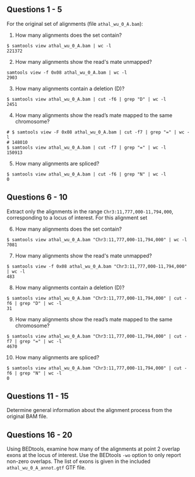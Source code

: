 ## Questions 1 - 5
For the original set of alignments (file `athal_wu_0_A.bam`):

1. How many alignments does the set contain?
```console
$ samtools view athal_wu_0_A.bam | wc -l
221372
```

2. How many alignments show the read's mate unmapped?
```console
samtools view -f 0x08 athal_wu_0_A.bam | wc -l
2903
```

3. How many alignments contain a deletion (D)?
```console
$ samtools view athal_wu_0_A.bam | cut -f6 | grep "D" | wc -l
2451
```

4. How many alignments show the read’s mate mapped to the same chromosome?
```console
# $ samtools view -F 0x08 athal_wu_0_A.bam | cut -f7 | grep "=" | wc -l
# 148010
$ samtools view athal_wu_0_A.bam | cut -f7 | grep "=" | wc -l
150913
```

5. How many alignments are spliced?
```console
$ samtools view athal_wu_0_A.bam | cut -f6 | grep "N" | wc -l
0
```

## Questions 6 - 10
Extract only the alignments in the range `Chr3:11,777,000-11,794,000`, corresponding to a locus of interest. For this alignment set

6. How many alignments does the set contain?
```
$ samtools view athal_wu_0_A.bam "Chr3:11,777,000-11,794,000" | wc -l
7081
```

7. How many alignments show the read's mate unmapped?
```console
$ samtools view -f 0x08 athal_wu_0_A.bam "Chr3:11,777,000-11,794,000" | wc -l
483
```

8. How many alignments contain a deletion (D)?
```console
$ samtools view athal_wu_0_A.bam "Chr3:11,777,000-11,794,000" | cut -f6 | grep "D" | wc -l
31
```

9. How many alignments show the read’s mate mapped to the same chromosome?
```console
$ samtools view athal_wu_0_A.bam "Chr3:11,777,000-11,794,000" | cut -f7 | grep "=" | wc -l
4670
```

10. How many alignments are spliced?
```console
$ samtools view athal_wu_0_A.bam "Chr3:11,777,000-11,794,000" | cut -f6 | grep "N" | wc -l
0
```

## Questions 11 - 15
Determine general information about the alignment process from the original BAM file.

## Questions 16 - 20
Using BEDtools, examine how many of the alignments at point 2 overlap exons at the locus of interest. Use the BEDtools `-wo` option to only report non-zero overlaps. The list of exons is given in the included `athal_wu_0_A_annot.gtf` GTF file.
